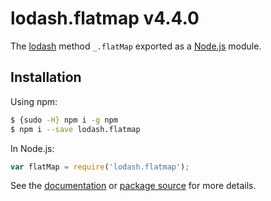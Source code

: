 # lodash.flatmap v4.4.0

The [lodash](https://lodash.com/) method `_.flatMap` exported as a [Node.js](https://nodejs.org/) module.

## Installation

Using npm:
```bash
$ {sudo -H} npm i -g npm
$ npm i --save lodash.flatmap
```

In Node.js:
```js
var flatMap = require('lodash.flatmap');
```

See the [documentation](https://lodash.com/docs#flatMap) or [package source](https://github.com/lodash/lodash/blob/4.4.0-npm-packages/lodash.flatmap) for more details.
